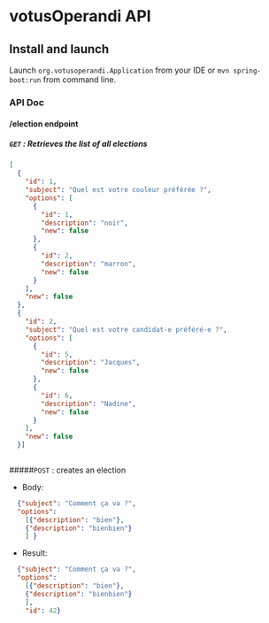 # votusOperandi API

## Install and launch

Launch `org.votusoperandi.Application` from your IDE or `mvn spring-boot:run` from command line.

### API Doc

#### /election endpoint

##### `GET` : Retrieves the list of all elections

```json
[
  {
    "id": 1,
    "subject": "Quel est votre couleur préférée ?",
    "options": [
      {
        "id": 1,
        "description": "noir",
        "new": false
      },
      {
        "id": 2,
        "description": "marron",
        "new": false
      }
    ],
    "new": false
  },
  {
    "id": 2,
    "subject": "Quel est votre candidat-e préféré-e ?",
    "options": [
      {
        "id": 5,
        "description": "Jacques",
        "new": false
      },
      {
        "id": 6,
        "description": "Nadine",
        "new": false
      }
    ],
    "new": false
  }]
  
``` 

#####`POST` : creates an election

* Body:
```json
  {"subject": "Comment ça va ?", 
  "options": 
    [{"description": "bien"},
    {"description": "bienbien"}
    ] }
```

* Result:
```json
  {"subject": "Comment ça va ?", 
  "options": 
    [{"description": "bien"},
    {"description": "bienbien"}
    ],
    "id": 42}
```
